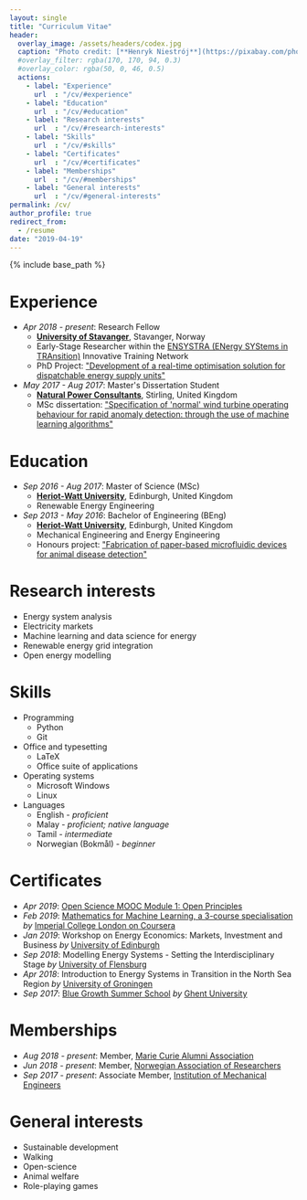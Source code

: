 ```yaml
---
layout: single
title: "Curriculum Vitae"
header:
  overlay_image: /assets/headers/codex.jpg
  caption: "Photo credit: [**Henryk Niestrój**](https://pixabay.com/photos/calligraphy-starodruk-manuscript-1527810/)"
  #overlay_filter: rgba(170, 170, 94, 0.3)
  #overlay_color: rgba(50, 0, 46, 0.5)
  actions:
    - label: "Experience"
      url  : "/cv/#experience"
    - label: "Education"
      url  : "/cv/#education"
    - label: "Research interests"
      url  : "/cv/#research-interests"
    - label: "Skills"
      url  : "/cv/#skills"
    - label: "Certificates"
      url  : "/cv/#certificates"
    - label: "Memberships"
      url  : "/cv/#memberships"
    - label: "General interests"
      url  : "/cv/#general-interests"
permalink: /cv/
author_profile: true
redirect_from:
  - /resume
date: "2019-04-19"
---
```


{% include base_path %}

# Experience

* *Apr 2018 - present*: Research Fellow
  * [**University of Stavanger**](https://www.uis.no/), Stavanger, Norway
  * Early-Stage Researcher within the [ENSYSTRA (ENergy SYStems in TRAnsition)](https://ensystra.eu/) Innovative Training Network
  * PhD Project: ["Development of a real-time optimisation solution for dispatchable energy supply units"](https://ensystra.eu/nithiya-streethran/)
* *May 2017 - Aug 2017*: Master's Dissertation Student
  * [**Natural Power Consultants**](https://www.naturalpower.com/), Stirling, United Kingdom
  * MSc dissertation: ["Specification of 'normal' wind turbine operating behaviour for rapid anomaly detection: through the use of machine learning algorithms"](https://github.com/nmstreethran/WindTurbineClassification)

# Education

* *Sep 2016 - Aug 2017*: Master of Science (MSc)
  * [**Heriot-Watt University**](https://www.hw.ac.uk/), Edinburgh, United Kingdom
  * Renewable Energy Engineering
* *Sep 2013 - May 2016*: Bachelor of Engineering (BEng)
  * [**Heriot-Watt University**](https://www.hw.ac.uk/), Edinburgh, United Kingdom
  * Mechanical Engineering and Energy Engineering
  * Honours project: ["Fabrication of paper-based microfluidic devices for animal disease detection"](https://github.com/nmstreethran/paper-based-microfluidics)

# Research interests

* Energy system analysis
* Electricity markets
* Machine learning and data science for energy
* Renewable energy grid integration
* Open energy modelling

# Skills

* Programming
  * Python
  * Git
* Office and typesetting
  * LaTeX
  * Office suite of applications
* Operating systems
  * Microsoft Windows
  * Linux
* Languages
  * English - *proficient*
  * Malay - *proficient; native language*
  * Tamil - *intermediate*
  * Norwegian (Bokmål) - *beginner*

# Certificates

* *Apr 2019*: [Open Science MOOC Module 1: Open Principles](https://eliademy.com/cert/51789a843b13a9e9fc1dd4b73003641a.html)
* *Feb 2019*: [Mathematics for Machine Learning, a 3-course specialisation](https://www.coursera.org/account/accomplishments/specialization/G2PWUQQKSCX9) *by* [Imperial College London on Coursera](https://www.coursera.org/imperial)
* *Jan 2019*: Workshop on Energy Economics: Markets, Investment and Business *by* [University of Edinburgh](https://www.ed.ac.uk/)
* *Sep 2018*: Modelling Energy Systems - Setting the Interdisciplinary Stage *by* [University of Flensburg](https://www.uni-flensburg.de/en/)
* *Apr 2018*: Introduction to Energy Systems in Transition in the North Sea Region *by* [University of Groningen](https://www.rug.nl/)
* *Sep 2017*: [Blue Growth Summer School](http://www.bluegrowth.ugent.be/summerschool/) *by* [Ghent University](https://www.ugent.be/)

# Memberships

* *Aug 2018 - present*: Member, [Marie Curie Alumni Association](https://www.mariecuriealumni.eu/)
* *Jun 2018 - present*: Member, [Norwegian Association of Researchers](https://www.forskerforbundet.no/english/)
* *Sep 2017 - present*: Associate Member, [Institution of Mechanical Engineers](http://www.imeche.org/)

# General interests

* Sustainable development
* Walking
* Open-science
* Animal welfare
* Role-playing games